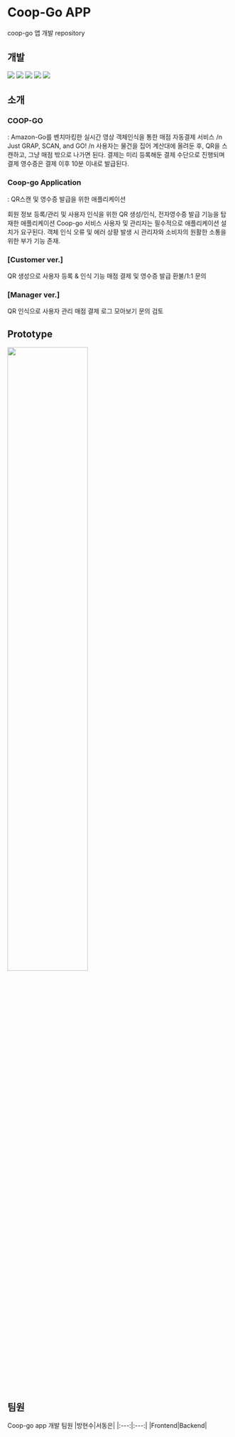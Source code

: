 # Coop-Go APP
coop-go 앱 개발 repository

## 개발 
<img src="https://img.shields.io/badge/Android-green?style=for-the-badge&logo=Android&logoColor=black"/></a>
<img src="https://img.shields.io/badge/Ios-pink?style=for-the-badge&logo=Ios&logoColor=black"/></a>
<img src="https://img.shields.io/badge/Flutter-blue?style=for-the-badge&logo=Flutter&logoColor=black"/></a>
<img src="https://img.shields.io/badge/Dart-orange?style=for-the-badge&logo=Dart&logoColor=black"/></a>
<img src="https://img.shields.io/badge/Firebase-yellow?style=for-the-badge&logo=Firebase&logoColor=black"/></a>

## 소개
<h3> COOP-GO </h3>
: Amazon-Go를 벤치마킹한 실시간 영상 객체인식을 통한 매점 자동결제 서비스 /n
Just GRAP, SCAN, and GO! /n
사용자는 물건을 집어 계산대에 올려둔 후, QR을 스캔하고, 그냥 매점 밖으로 나가면 된다.
결제는 미리 등록해둔 결제 수단으로 진행되며 결제 영수증은 결제 이후 10분 이내로 발급된다.

<h3> Coop-go Application </h3>
: QR스캔 및 영수증 발급을 위한 애플리케이션

회원 정보 등록/관리 및 사용자 인식을 위한 QR 생성/인식, 전자영수증 발급 기능을 탑재한 애플리케이션
Coop-go 서비스 사용자 및 관리자는 필수적으로 애플리케이션 설치가 요구된다.
객체 인식 오류 및 에러 상황 발생 시 관리자와 소비자의 원활한 소통을 위한 부가 기능 존재.


<h3>[Customer ver.]</h3>
QR 생성으로 사용자 등록 & 인식 기능
매점 결제 및 영수증 발급 
환불/1:1 문의 

<h3>[Manager ver.]</h3>
QR 인식으로 사용자 관리
매점 결제 로그 모아보기
문의 검토

## Prototype
<img src = https://user-images.githubusercontent.com/90560533/204531213-05b78ce9-c3fc-416c-aaab-13942cb8cb83.png width="60%" height="60%">


## 팀원
Coop-go app 개발 팀원
|방현수|서동은|
|:---:|:---:|
|Frontend|Backend|

